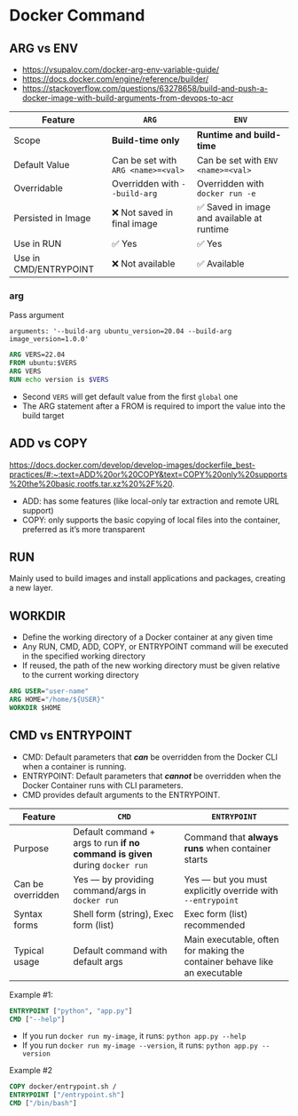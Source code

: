 # Docker Command

## ARG vs ENV
- https://vsupalov.com/docker-arg-env-variable-guide/
- https://docs.docker.com/engine/reference/builder/
- https://stackoverflow.com/questions/63278658/build-and-push-a-docker-image-with-build-arguments-from-devops-to-acr

| Feature               | `ARG`                              | `ENV`                                     |
| --------------------- | ---------------------------------- | ----------------------------------------- |
| Scope                 | **Build-time only**                | **Runtime and build-time**                |
| Default Value         | Can be set with `ARG <name>=<val>` | Can be set with `ENV <name>=<val>`        |
| Overridable           | Overridden with `--build-arg`      | Overridden with `docker run -e`           |
| Persisted in Image    | ❌ Not saved in final image         | ✅ Saved in image and available at runtime |
| Use in RUN            | ✅ Yes                              | ✅ Yes                                     |
| Use in CMD/ENTRYPOINT | ❌ Not available                    | ✅ Available                               |

### arg
Pass argument
```
arguments: '--build-arg ubuntu_version=20.04 --build-arg image_version=1.0.0'
```

```dockerfile
ARG VERS=22.04
FROM ubuntu:$VERS
ARG VERS
RUN echo version is $VERS
```
- Second `VERS` will get default value from the first `global` one
- The ARG statement after a FROM is required to import the value into the build target

## ADD vs COPY
https://docs.docker.com/develop/develop-images/dockerfile_best-practices/#:~:text=ADD%20or%20COPY&text=COPY%20only%20supports%20the%20basic,rootfs.tar.xz%20%2F%20.
- ADD: has some features (like local-only tar extraction and remote URL support)
- COPY: only supports the basic copying of local files into the container, preferred as  it’s more transparent

## RUN
Mainly used to build images and install applications and packages, creating a new layer.

## WORKDIR
- Define the working directory of a Docker container at any given time
- Any RUN, CMD, ADD, COPY, or ENTRYPOINT command will be executed in the specified working directory
- If reused, the path of the new working directory must be given relative to the current working directory
```dockerfile
ARG USER="user-name"
ARG HOME="/home/${USER}"
WORKDIR $HOME
```

## CMD vs ENTRYPOINT
- CMD: Default parameters that ***can*** be overridden from the Docker CLI when a container is running.
- ENTRYPOINT: Default parameters that ***cannot*** be overridden when the Docker Container runs with CLI parameters.
- CMD provides default arguments to the ENTRYPOINT.

| Feature           | `CMD`                                                                        | `ENTRYPOINT`                                                              |
| ----------------- | ---------------------------------------------------------------------------- | ------------------------------------------------------------------------- |
| Purpose           | Default command + args to run **if no command is given** during `docker run` | Command that **always runs** when container starts                        |
| Can be overridden | Yes — by providing command/args in `docker run`                              | Yes — but you must explicitly override with `--entrypoint`                |
| Syntax forms      | Shell form (string), Exec form (list)                                        | Exec form (list) recommended                                              |
| Typical usage     | Default command with default args                                            | Main executable, often for making the container behave like an executable |

Example #1:
```dockerfile
ENTRYPOINT ["python", "app.py"]
CMD ["--help"]
```
- If you run `docker run my-image`, it runs: `python app.py --help`
- If you run `docker run my-image --version`, it runs: `python app.py --version`

Example #2
```dockerfile
COPY docker/entrypoint.sh /
ENTRYPOINT ["/entrypoint.sh"]
CMD ["/bin/bash"]
```
